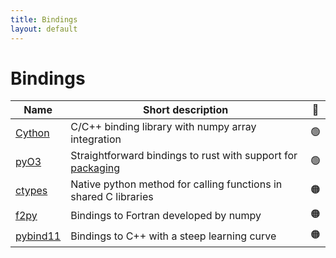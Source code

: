 ```yaml
---
title: Bindings
layout: default
---
```


# Bindings

| Name                                                                                    | Short description                                                                              | 🚦  |
| --------------------------------------------------------------------------------------- | ---------------------------------------------------------------------------------------------- | :-: |
| [Cython](https://cython.readthedocs.io/en/latest/src/userguide/wrapping_CPlusPlus.html) | C/C++ binding library with numpy array integration                                             | 🟢  |
| [pyO3](https://github.com/PyO3/pyo3)                                                    | Straightforward bindings to rust with support for [packaging](https://github.com/PyO3/maturin) | 🟢  |
| [ctypes](https://docs.python.org/3.8/library/ctypes.html)                               | Native python method for calling functions in shared C libraries                               | 🟠  |
| [f2py](https://numpy.org/devdocs/f2py/f2py.getting-started.html)                        | Bindings to Fortran developed by numpy                                                         | 🟠  |
| [pybind11](https://github.com/pybind/pybind11)                                          | Bindings to C++ with a steep learning curve                                                    | 🟠  |
